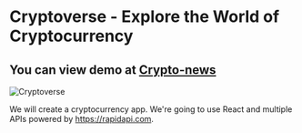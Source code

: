 # Cryptoverse - Explore the World of Cryptocurrency
## You can view demo at [Crypto-news](https://652cb328412cb36db949f232--stupendous-panda-599aad.netlify.app/)

![Cryptoverse](https://i.ibb.co/8gh5Jc8/image.png)

We will create a cryptocurrency app. We're going to use React and multiple APIs powered by https://rapidapi.com.
